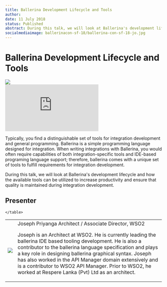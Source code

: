 ```yaml
---
title: Ballerina Development Lifecycle and Tools
author:
date: 11 July 2018
status: Published
abstract: During this talk, we will look at Ballerina's development lifecycle and how the available tools can be utilized to increase productivity and ensure that quality is maintained during integration development.
socialmediaimage: ballerinacon-sf-18/ballerina-con-sf-18-jo.jpg
---
```

<script src="/js/ballerina-form.js?03"></script><link rel="stylesheet" href="/css/webinar-page.css"></link><link rel="stylesheet" href="/css/ballerinacon-page.css"></link>

<div class="col-xs-12 col-sm-12 col-md-9 col-lg-9" style="padding:0;">
<h1>Ballerina Development Lifecycle and Tools</h1>
</div>
<div class="col-xs-12 col-sm-12 col-md-3 col-lg-3" style="padding:0;">
<a href="https://con.ballerina.io/" target="_blank"><img class="cInlineLogo" src="https://con.ballerina.io/wp-content/themes/ballerinacon/images/bcon-logo.png"/></a>
</div>
<div class="col-xs-12 col-sm-12 col-md-12 col-lg-12 cConVideoContainer">
<div class="embed-responsive embed-responsive-16by9">
<iframe class="embed-responsive-item" src="https://www.youtube.com/embed/z8Y46sorm9Q" frameborder="0" allow="autoplay; encrypted-media" allowfullscreen></iframe>
</div>
</div>

<div class="clearfix"></div>

<!-- <a class="cBallerina-io-Home-main-download-button cGuidesDownloadButton cDownloadSlides" target="_blank">Download Slides</a> -->

<div class="clearfix"></div>

Typically, you find a distinguishable set of tools for integration development and general programming. Ballerina is a simple programming language designed for integration. When writing integrations with Ballerina, you would often require capabilities of both integration-specific tools and IDE-based programing language support; therefore, ballerina comes with a unique set of tools to fulfill requirements for integration development.

During this talk, we will look at Ballerina's development lifecycle and how the available tools can be utilized to increase productivity and ensure that quality is maintained during integration development.

## Presenter

<table class="cWebinarPresenter">
    <tr>
        <td class="cWebinarPresenterPic"><img src="//con.ballerina.io/wp-content/themes/ballerinacon/images/speakers/joseph.jpg"/></td>
        <td class="cWebinarPresenterBio">
      <span class="cPresenterName">Joseph Priyanga</span>
      <span class="cPresenterTitle">Architect / Associate Director, WSO2</span>
       <p>Joseph is an Architect at WSO2. He is currently leading the ballerina IDE based tooling development. He is also a contributor to the ballerina language specification and plays a key role in designing ballerina graphical syntax. Joseph has also worked in the API Manager domain extensively and is a contributor to WSO2 API Manager. Prior to WSO2, he worked at Respere Lanka (Pvt) Ltd as an architect.</p>
       </tr>

    </table>

</div>
</div>
